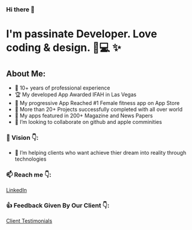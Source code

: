 ### Hi there 👋

# I'm passinate Developer. Love coding & design. :iphone::computer: ✨

## About Me:

- 💎 10+ years of professional experience  
- 🏆 My developed App Awarded IFAH in Las Vegas 
- 🥇 My progressive App Reached #1 Female fitness app on App Store 
- :rocket: More than 20+ Projects successfully completed with all over world 
- 🥇 My apps featured in 200+ Magazine and News Papers
- 👯 I’m looking to collaborate on github and apple comminities

### :statue_of_liberty: Vision :point_down::
- 🌱 I’m helping clients who want achieve thier dream into reality through technologies

### 📫 Reach me :point_down::
[LinkedIn](https://www.linkedin.com/in/saumil-shah-b954b9101/) 


### :+1: Feedback Given By Our Client :point_down::
[Client Testimonials](https://www.youtube.com/watch?v=c5xyJfBsjp0&feature=emb_imp_woyt) 

